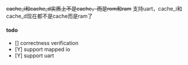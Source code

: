 ~~cache_i和cache_d实质上不是cache，而是rom和ram~~
支持uart，cache_i和cache_d现在都不是cache而是ram了


#### todo

- [] correctness verification
- [Y] support mapped io
- [Y] support uart
